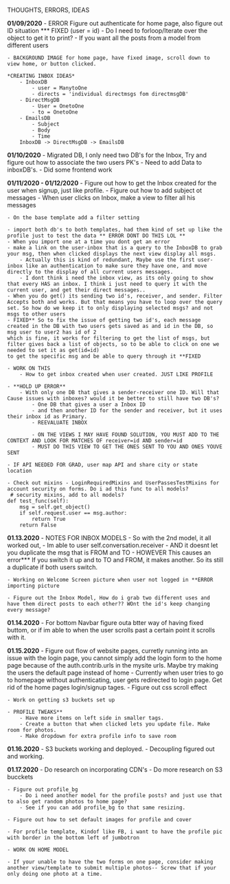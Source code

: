THOUGHTS, ERRORS, IDEAS

**01/09/2020**
    - ERROR Figure out authenticate for home page, also figure out ID situation *** FIXED (user = id)
    - Do I need to forloop/Iterate over the object to get it to print? - If you want all the posts from a model from different users

    - BACKGROUND IMAGE for home page, have fixed image, scroll down to view home, or button clicked.

    *CREATING INBOX IDEAS*
        - InboxDB
            - user = ManytoOne
            - directs = 'individual directmsgs fom directmsgDB'
        - DirectMsgDB
            - User = OnetoOne
            - to = OnetoOne
        - EmailsDB
            - Subject
            - Body
            - Time
        InboxDB -> DirectMsgDB -> EmailsDB
    
**01/10/2020**
    - Migrated DB, I only need two DB's for the Inbox, Try and figure out how to associate the two users PK's
    - Need to add Data to inboxDB's.
    - Did some frontend work

**01/11/2020 - 01/12/2020** 
    - Figure out how to get the Inbox created for the user when signup, just like profile.
    - Figure out how to add subject ot messages
    - When user clicks on Inbox, make a view to filter all his messages

    - On the base template add a filter setting

    - import both db's to both templates, had them kind of set up like the profile just to test the data ** ERROR DONT DO THIS LOL **
    - When you import one at a time you dont get an error
    - make a link on the user-inbox that is a query to the InboxDB to grab your msg, then when clicked displays the next view display all msgs.
        - Actually this is kind of redundant, Maybe use the first user-inbox like an authentication to make sure they have one, and move directly to the display of all current users messages.
        - I dont think i need the inbox view, as its only going to show that every HAS an inbox. I think i just need to query it with the current user, and get their direct messages..
    - When you do get() its sending two id's, receiver, and sender. Filter Accepts both and works. But that means you have to loop over the query set. So how do we keep it to only displaying selected msgs? and not msgs to other users
    - FIXED** So to fix the issue of getting two id's, each message created in the DB with two users gets saved as and id in the DB, so msg user to user2 has id of 2
    which is fine, it works for filtering to get the list of msgs, but filter gives back a list of objects, so to be able to click on one we needed to set it as get(id=id)
    to get the specific msg and be able to query through it **FIXED

    - WORK ON THIS 
        - How to get inbox created when user created. JUST LIKE PROFILE

    - **HOLD UP ERROR**
        - With only one DB that gives a sender-receiver one ID. Will that Cause issues with inboxes? would it be better to still have two DB's?
            - One DB that gives a user a Inbox ID
            - and then another ID for the sender and receiver, but it uses their inbox id as Primary.
            - REEVALUATE INBOX
            
            - ON THE VIEWS I MAY HAVE FOUND SOLUTION, YOU MUST ADD TO THE CONTEXT AND LOOK FOR MATCHES OF receiver=id AND sender=id
            - MUST DO THIS VIEW TO GET THE ONES SENT TO YOU AND ONES YOUVE SENT
    
    - IF API NEEDED FOR GRAD, user map API and share city or state location

    - Check out mixins - LoginRequiredMixins and UserPassesTestMixins for account security on forms. Do i ad this func to all models?
     # security mixins, add to all models?
    def test_func(self):
        msg = self.get_object()
        if self.request.user == msg.author:
            return True
        return False

**01.13.2020**
    - NOTES FOR INBOX MODELS
        - So with the 2nd model, it all worked out, 
            - Im able to user self.conversation.receiver
            - AND it doesnt let you duplicate the msg that is FROM and TO
                - HOWEVER This causes an error*** If you switch it up and to TO and FROM, it makes another. So its still a duplicate if both users switch.


    - Working on Welcome Screen picture when user not logged in **ERROR importing picture

    - Figure out the Inbox Model, How do i grab two different uses and have them direct posts to each other?? WOnt the id's keep changing every message?

**01.14.2020**
    - For bottom Navbar figure outa btter way of having fixed buttom, or if im able to when the user scrolls past a certain point it scrolls with it.




**01.15.2020**
    - Figure out flow of website pages, curretly running into an issue with the login page, you cannot simply add the login form to the home page because of the auth.contrib.urls in the mysite urls. Maybe try making the users the default page instead of home
        - Currently when user tries to go to homepage without authenticating, user gets redirected to login page. Get rid of the home pages login/signup tages.
        - Figure out css scroll effect


    - Work on getting s3 buckets set up

    - PROFILE TWEAKS** 
        - Have more items on left side in smaller tags.
        - Create a button that when clicked lets you update file. Make room for photos.
        - Make dropdown for extra profile info to save room


**01.16.2020**
    - S3 buckets working and deployed.
    - Decoupling figured out and working.

**01.17.2020**
    - Do research on incorporating CDN's
    - Do more research on S3 bucckets

    - Figure out profile_bg 
        - Do i need another model for the profile posts? and just use that to also get random photos to home page?
        - See if you can add profile_bg to that same resizing.

    - Figure out how to set default images for profile and cover

    - For profile template, Kindof like FB, i want to have the profile pic with border in the bottom left of jumbotron

    - WORK ON HOME MODEL

    - If your unable to have the two forms on one page, consider making another view/template to submit multiple photos-- Screw that if your only doing one photo at a time.